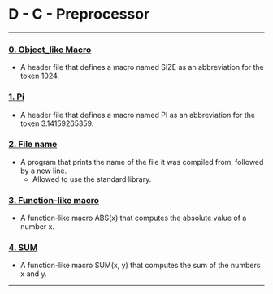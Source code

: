 #  D - C - Preprocessor
---

### [0. Object_like Macro](./0-object_like_macro.h)
* A header file that defines a macro named SIZE as an abbreviation for the token 1024.


### [1. Pi](./1-pi.h)
* A header file that defines a macro named PI as an abbreviation for the token 3.14159265359.


### [2. File name](./2-main.c)
* A program that prints the name of the file it was compiled from, followed by a new line.
	- Allowed to use the standard library.


### [3. Function-like macro](./3-function_like_macro.h)
* A function-like macro ABS(x) that computes the absolute value of a number x.


### [4. SUM](./4-sum.h)
* A function-like macro SUM(x, y) that computes the sum of the numbers x and y.


---
